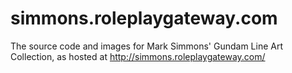 simmons.roleplaygateway.com
===========================

The source code and images for Mark Simmons' Gundam Line Art Collection, as hosted at http://simmons.roleplaygateway.com/ 